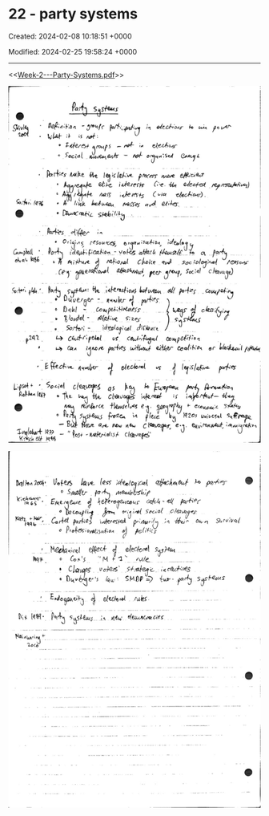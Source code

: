 # 22 - party systems

Created: 2024-02-08 10:18:51 +0000

Modified: 2024-02-25 19:58:24 +0000

---

<<[Week-2---Party-Systems.pdf](../../media/Week-2---Party-Systems.pdf)>>



![](../../media/Year-1-Practice-22---party-systems-image1.jpeg)



![](../../media/Year-1-Practice-22---party-systems-image2.jpeg)




